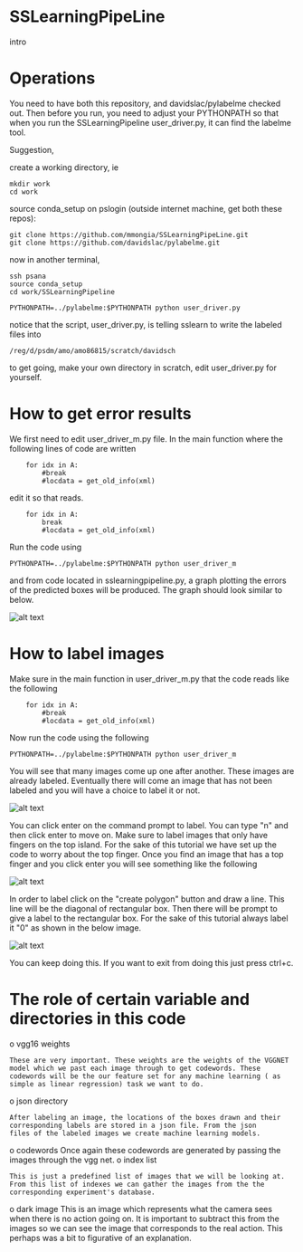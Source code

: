 # SSLearningPipeLine

intro

# Operations

You need to have both this repository, and davidslac/pylabelme checked out. Then before you run, you need to adjust 
your PYTHONPATH so that when you run the SSLearningPipeline user_driver.py, it can find the labelme tool.

Suggestion,


create a working directory, ie

```
mkdir work
cd work
```

source conda_setup
on pslogin (outside internet machine, get both these repos):

```
git clone https://github.com/mmongia/SSLearningPipeLine.git
git clone https://github.com/davidslac/pylabelme.git
```

now in another terminal, 

```
ssh psana
source conda_setup
cd work/SSLearningPipeline

PYTHONPATH=../pylabelme:$PYTHONPATH python user_driver.py
```

notice that the script, user_driver.py, is telling sslearn to write the labeled files into 
```
/reg/d/psdm/amo/amo86815/scratch/davidsch
```
to get going, make your own directory in scratch, edit user_driver.py for yourself.


# How to get error results

We first need to edit user_driver_m.py file. In the main function where the following lines of code are written 
```
    for idx in A:
        #break
        #locdata = get_old_info(xml)

```
edit it so that reads. 
```
    for idx in A:
        break
        #locdata = get_old_info(xml)
```

Run the code using
```
PYTHONPATH=../pylabelme:$PYTHONPATH python user_driver_m
```
and from code located in sslearningpipeline.py, a graph plotting the errors of the predicted boxes will be produced.
The graph should look similar to  below.



![alt text](https://github.com/mmongia/SSLearningPipeLine/blob/master/ErrorFromTransferLearning.JPG)





# How to label images
Make sure in the main function in user_driver_m.py that the code reads like the following


```
    for idx in A:
        #break
        #locdata = get_old_info(xml)

```

Now run the code using the following 

```
PYTHONPATH=../pylabelme:$PYTHONPATH python user_driver_m
```
You will see that many images come up one after another. These images are already labeled. Eventually there will come an image that has not been labeled and you will have a choice to label it or not.

![alt text](https://github.com/mmongia/SSLearningPipeLine/blob/master/Comment1.JPG)

You can click enter on the command prompt to label. You can type "n" and then click enter to move on. Make sure to label images that only have fingers on the top island. For the sake of this tutorial we have set up the code to worry about the top finger. Once you find an image that has a top finger and you click enter you will see something like the following 


![alt text](https://github.com/mmongia/SSLearningPipeLine/blob/master/Comment2.JPG)

In order to label click on the "create polygon" button and draw a line. This line will be the diagonal of rectangular box. Then there will be prompt to give a label to the rectangular box. For the sake of this tutorial always label it "0" as shown in the below image.


![alt text](https://github.com/mmongia/SSLearningPipeLine/blob/master/comment3.JPG)


You can keep doing this. If you want to exit from doing this just press ctrl+c.

# The role of certain variable and directories in this code


  o vgg16 weights
  
    These are very important. These weights are the weights of the VGGNET model which we past each image through to get codewords. These     codewords will be the our feature set for any machine learning ( as simple as linear regression) task we want to do.
  
  o json directory
    
    After labeling an image, the locations of the boxes drawn and their corresponding labels are stored in a json file. From the json       files of the labeled images we create machine learning models.
    
  o codewords
    Once again these codewords are generated by passing the images through the vgg net. 
  o index list
  
    This is just a predefined list of images that we will be looking at. From this list of indexes we can gather the images from the the     corresponding experiment's database.
  o dark image
    This is an image which represents what the camera sees when there is no action going on. It is important to subtract this from the images so we can see the image that corresponds to the real action. This perhaps was a bit to figurative of an explanation.
